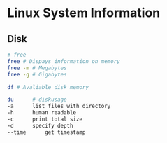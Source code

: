 # Linux System Information
## Disk 

```bash
# free  
free # Dispays information on memory
free -m # Megabytes
free -g # Gigabytes

df # Avaliable disk memory 

du 		# diskusage
-a		list files with directory
-h		human readable
-c		print total size
-d		specify depth
--time		get timestamp
```